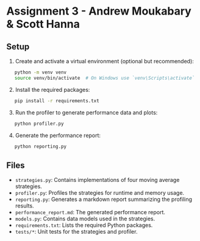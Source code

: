 # Assignment 3 - Andrew Moukabary & Scott Hanna

## Setup

1. Create and activate a virtual environment (optional but recommended):

```bash
   python -m venv venv
   source venv/bin/activate  # On Windows use `venv\Scripts\activate`
```

2. Install the required packages:

```bash
   pip install -r requirements.txt
```

3. Run the profiler to generate performance data and plots:

```bash
   python profiler.py
```

4. Generate the performance report:

```bash
   python reporting.py
```

## Files

- `strategies.py`: Contains implementations of four moving average strategies.
- `profiler.py`: Profiles the strategies for runtime and memory usage.
- `reporting.py`: Generates a markdown report summarizing the profiling results.
- `performance_report.md`: The generated performance report.
- `models.py`: Contains data models used in the strategies.
- `requirements.txt`: Lists the required Python packages.
- `tests/*`: Unit tests for the strategies and profiler.

